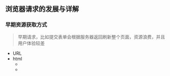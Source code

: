 ## 浏览器请求的发展与详解
### 早期资源获取方式
> 早期请求，比如提交表单会根据服务器返回刷新整个页面，资源浪费，并且用户体验较差

* URL
* html
    * <Link/> 
    * <script/>
    * <form>
* javascript
    * window.location.href
    * src

### XMLHttpRequest(ajax)
> 在不重新加载页面的情况下获取和发送数据，并局部刷新页面  
> 详细的属性、事件、方法参考[MDN_XMLHTTPRequest](https://developer.mozilla.org/zh-CN/docs/Web/API/XMLHttpRequest)  

普通的请求编写方式：
```js
var xhr;
// 处理浏览器兼容
if(window.XMLHttpRequest){ // 非IE
    xhr = new XMLHttpRequest() ;
} else if (window.ActiveXObject){ // IE
    xhr = new ActiveXObject('Microsoft.XMLHTTP');
}
if(xhr){
    xhr.onreadystatechange = function(){
        if(xhr.readyState === 4 && xhr.status === 200){
            // 请求返回成功
        }else{
            // 请求返回失败
        }
    }; // 设置监听函数
    xhr.open(method, url, async); // 打开链接
    xhr.setRequestHeader('Content-Type', MIME) // 设置请求头
    xhr.send(data) // 发送请求
}
```

优点：
* 页面加载后请求接收数据，局部渲染页面  

缺点：
* 繁琐与兼容性

### JQuery.Ajax
> jquery对XHR的封装

```js
$.ajax({
  type: 'POST',
  url: url, 
  data: data,
  dataType: dataType,
  success: function () {},
  error: function () {}
})
```

优点：
* 兼容较好
* 支持jsonp

缺点：
* 多请求依赖形成回调地狱
* 依赖jquery

### Fetch
> 基于ES6 Promise的异步处理机制,实际应用需要做封装处理

```js
fetch(url)
    .then(response => response.json())
    .then(data => console.log(data))
    .catch(error => console.log(error))
```

优点：
* 解决回调地狱
* promise链式调用

缺点：
* 没有拦截器
* 默认不带cookie
* 底层API，需要封装
* 兼容性
* ...

### Axios
> 封装原生XHR，同时依赖ES6 Promise

```js
axios.post（'/user', data)
  .then(function (response) {
    console.log(response);
  })
  .catch(function (error) {
    console.log(error);
  });
```

优点：
* 支持promise
* 支持浏览器(xmlhttprequest)与node(http)场景
* 自动转换JSON
* 转换请求和响应数据
* 拦截器
* 取消请求
* 浏览器支持防御CSRF(跨站请求伪造)
* 解决回调地狱

